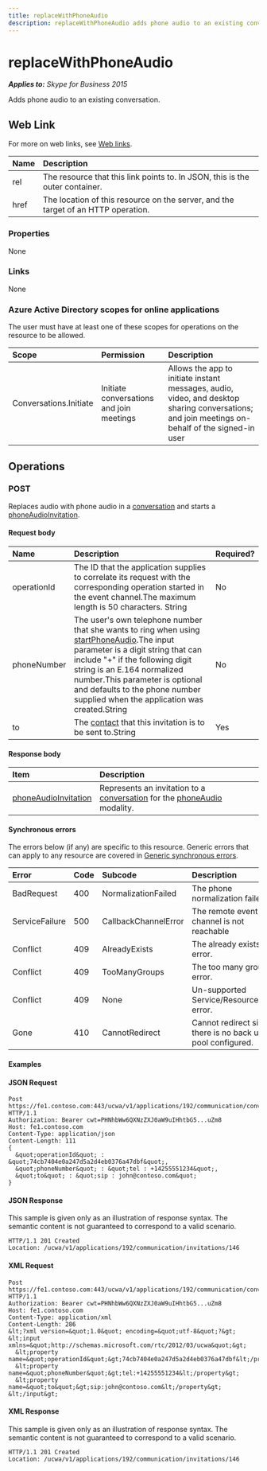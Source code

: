 ```yaml
---
title: replaceWithPhoneAudio
description: replaceWithPhoneAudio adds phone audio to an existing conversation.
---
```


# replaceWithPhoneAudio

 _**Applies to:** Skype for Business 2015_


Adds phone audio to an existing conversation.
            

## Web Link
<a name = "sectionSection0"> </a>

For more on web links, see [Web links](WebLinks.md).


|Name|Description|
|:-----|:-----|
|rel|The resource that this link points to. In JSON, this is the outer container.|
|href|The location of this resource on the server, and the target of an HTTP operation.|

### Properties



None

### Links



None

### Azure Active Directory scopes for online applications



The user must have at least one of these scopes for operations on the resource to be allowed.

|Scope|Permission|Description|
|:-----|:-----|:-----|
|Conversations.Initiate|Initiate conversations and join meetings|Allows the app to initiate instant messages, audio, video, and desktop sharing conversations; and join meetings on-behalf of the signed-in user|

## Operations



<a name="sectionSection2"></a>

### POST




Replaces audio with phone audio in a [conversation](conversation_ref.md) and starts a [phoneAudioInvitation](phoneAudioInvitation_ref.md).

#### Request body




|Name|Description|Required?|
|:-----|:-----|:-----|
|operationId|The ID that the application supplies to correlate its request with the corresponding operation started in the event channel.The maximum length is 50 characters. String|No|
|phoneNumber|The user's own telephone number that she wants to ring when using [startPhoneAudio](startPhoneAudio_ref.md).The input parameter is a digit string that can include "+" if the following digit string is an E.164 normalized number.This parameter is optional and defaults to the phone number supplied when the application was created.String|No|
|to|The [contact](contact_ref.md) that this invitation is to be sent to.String|Yes|

#### Response body



|Item|Description|
|:-----|:-----|
|[phoneAudioInvitation](PhoneAudioInvitation_ref.md)|Represents an invitation to a [conversation](conversation_ref.md) for the [phoneAudio](phoneAudio_ref.md) modality.|

#### Synchronous errors



The errors below (if any) are specific to this resource. Generic errors that can apply to any resource are covered in [Generic synchronous errors](GenericSynchronousErrors.md).

|Error|Code|Subcode|Description|
|:-----|:-----|:-----|:-----|
|BadRequest|400|NormalizationFailed|The phone normalization failed.|
|ServiceFailure|500|CallbackChannelError|The remote event channel is not reachable|
|Conflict|409|AlreadyExists|The already exists error.|
|Conflict|409|TooManyGroups|The too many groups error.|
|Conflict|409|None|Un-supported Service/Resource/API error.|
|Gone|410|CannotRedirect|Cannot redirect since there is no back up pool configured.|

#### Examples




#### JSON Request




```
Post https://fe1.contoso.com:443/ucwa/v1/applications/192/communication/conversations/137/audioVideo/replaceWithPhoneAudio HTTP/1.1
Authorization: Bearer cwt=PHNhbWw6QXNzZXJ0aW9uIHhtbG5...uZm8
Host: fe1.contoso.com
Content-Type: application/json
Content-Length: 111
{
  &quot;operationId&quot; : &quot;74cb7404e0a247d5a2d4eb0376a47dbf&quot;,
  &quot;phoneNumber&quot; : &quot;tel : +14255551234&quot;,
  &quot;to&quot; : &quot;sip : john@contoso.com&quot;
}
```


#### JSON Response



This sample is given only as an illustration of response syntax. The semantic content is not guaranteed to correspond to a valid scenario.
```
HTTP/1.1 201 Created
Location: /ucwa/v1/applications/192/communication/invitations/146

```


#### XML Request




```
Post https://fe1.contoso.com:443/ucwa/v1/applications/192/communication/conversations/137/audioVideo/replaceWithPhoneAudio HTTP/1.1
Authorization: Bearer cwt=PHNhbWw6QXNzZXJ0aW9uIHhtbG5...uZm8
Host: fe1.contoso.com
Content-Type: application/xml
Content-Length: 286
&lt;?xml version=&quot;1.0&quot; encoding=&quot;utf-8&quot;?&gt;
&lt;input xmlns=&quot;http://schemas.microsoft.com/rtc/2012/03/ucwa&quot;&gt;
  &lt;property name=&quot;operationId&quot;&gt;74cb7404e0a247d5a2d4eb0376a47dbf&lt;/property&gt;
  &lt;property name=&quot;phoneNumber&quot;&gt;tel:+14255551234&lt;/property&gt;
  &lt;property name=&quot;to&quot;&gt;sip:john@contoso.com&lt;/property&gt;
&lt;/input&gt;
```


#### XML Response



This sample is given only as an illustration of response syntax. The semantic content is not guaranteed to correspond to a valid scenario.
```
HTTP/1.1 201 Created
Location: /ucwa/v1/applications/192/communication/invitations/146

```


